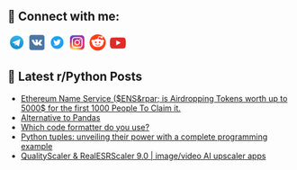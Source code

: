 ## 🔎 Connect with me:
[<img src="https://github.com/bullbesh/bullbesh/blob/main/images/Telegram.png" width="32" height="32" />](https://t.me/bullbesh)
[<img src="https://github.com/bullbesh/bullbesh/blob/main/images/VK.png" width="32" height="32" />](https://vk.com/bullbesh)
[<img src="https://github.com/bullbesh/bullbesh/blob/main/images/Twitter.png" width="32" height="32" />](https://twitter.com/bullbesh1)
[<img src="https://github.com/bullbesh/bullbesh/blob/main/images/Instagram.png" width="32" height="32" />](https://www.instagram.com/bullbesh)
[<img src="https://github.com/bullbesh/bullbesh/blob/main/images/Reddit.png" width="32" height="32" />](https://www.reddit.com/user/bullbesh)
[<img src="https://github.com/bullbesh/bullbesh/blob/main/images/YouTube.png" width="32" height="32" />](https://www.youtube.com/channel/UCtfjRs6uzgq5mfm8S06WTcg)

## 📕 Latest r/Python Posts
<!-- BLOG-POST-LIST:START -->
- [Ethereum Name Service &lpar;$ENS&rpar; is Airdropping Tokens worth up to 5000$ for the first 1000 People To Claim it.](https://www.reddit.com/r/Python/comments/zrjudi/ethereum_name_service_ens_is_airdropping_tokens/)
- [Alternative to Pandas](https://www.reddit.com/r/Python/comments/zrhnq1/alternative_to_pandas/)
- [Which code formatter do you use?](https://www.reddit.com/r/Python/comments/zrhg5o/which_code_formatter_do_you_use/)
- [Python tuples: unveiling their power with a complete programming example](https://www.reddit.com/r/Python/comments/zrf3u6/python_tuples_unveiling_their_power_with_a/)
- [QualityScaler &amp; RealESRScaler 9.0 | image/video AI upscaler apps](https://www.reddit.com/r/Python/comments/zrepr8/qualityscaler_realesrscaler_90_imagevideo_ai/)
<!-- BLOG-POST-LIST:END -->
